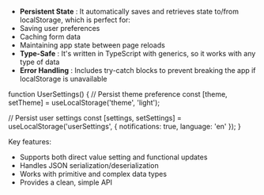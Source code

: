 * **Persistent State** : It automatically saves and retrieves state to/from localStorage, which is perfect for:
* Saving user preferences
* Caching form data
* Maintaining app state between page reloads
* **Type-Safe** : It's written in TypeScript with generics, so it works with any type of data
* **Error Handling** : Includes try-catch blocks to prevent breaking the app if localStorage is unavailable


function UserSettings() {
  // Persist theme preference
  const [theme, setTheme] = useLocalStorage('theme', 'light');

  // Persist user settings
  const [settings, setSettings] = useLocalStorage('userSettings', {
    notifications: true,
    language: 'en'
  });
}




Key features:

* Supports both direct value setting and functional updates
* Handles JSON serialization/deserialization
* Works with primitive and complex data types
* Provides a clean, simple API
